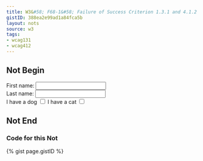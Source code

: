 ```yaml
---
title: W3&#58; F68-1&#58; Failure of Success Criterion 1.3.1 and 4.1.2 due to the association of label and user interface controls not being programmatically determined
gistID: 388ea2e99ad1a84fca5b
layout: nots
source: w3
tags:
- wcag131
- wcag412
---
```


<h2 aria-describedby="{{ page.gistID }}">Not Begin</h2>
<div class="rendered-not">
<form>
 First name: 
 <input type="text" name="firstname">
 <br />
 Last name: 
 <input type="text" name="lastname">
 <br />
 I have a dog <input type="checkbox" name="pet" value="dog" />
 I have a cat <input type="checkbox" name="pet" value="cat" />
</form>
</div> <!-- rendered-not -->

<h2 aria-describedby="{{ page.gistID }}">Not End</h2>

<h3 aria-describedby="{{ page.gistID }}">Code for this Not</h3>
{% gist page.gistID %}